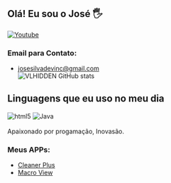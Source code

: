## Olá! Eu sou o José 🖐️
[![Youtube](https://img.shields.io/badge/YouTube-FF0000?style=for-the-badge&logo=youtube&logoColor=white)](https://youtube.com/channel/UC2BoMF0mLVgLUmEbyV3EO8g)
### Email para Contato:
- josesilvadevinc@gmail.com<br/>
![VLHIDDEN GitHub stats](https://github-readme-stats.vercel.app/api?username=VLHIDDEN&show_icons=true&theme=dark&count_private=true)
## Linguagens que eu uso no meu dia
<div style="display: inline_block">
  <img align="center" alt="html5" src="https://img.shields.io/badge/HTML5-E34F26?style=for-the-badge&logo=html5&logoColor=white" />
  <img align="center" alt="Java" src="https://img.shields.io/badge/Java-ED8B00?style=for-the-badge&logo=java&logoColor=white" />
</div><br/>
Apaixonado por progamação, Inovasão.

### Meus APPs:
- [Cleaner Plus](https://play.google.com/store/apps/details?id=com.sensi.alt)<br/>
- [Macro View](https://play.google.com/store/apps/details?id=com.macro.view)<br/>
